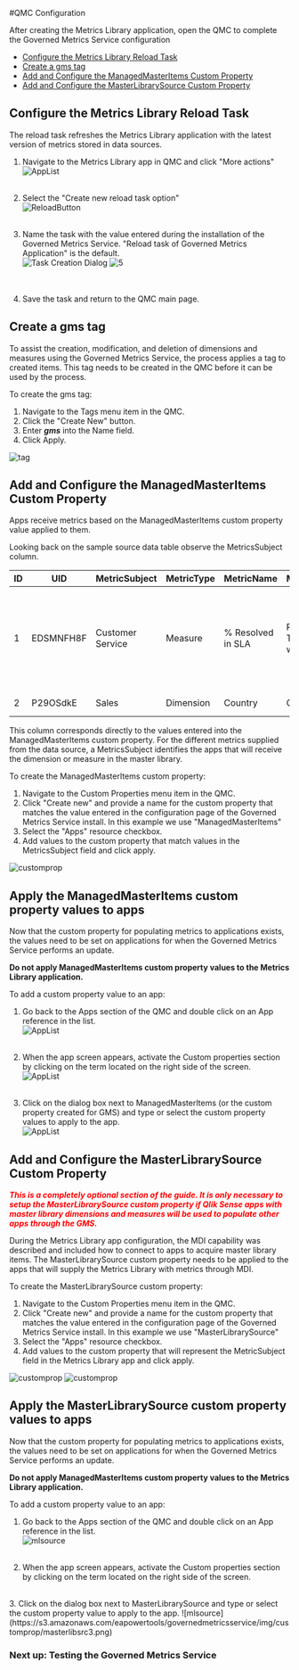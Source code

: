 #QMC Configuration
<a name="top"></a>

After creating the Metrics Library application, open the QMC to complete the Governed Metrics Service configuration

* [Configure the Metrics Library Reload Task](qmc.md#task)
* [Create a gms tag](qmc.md#tag)
* [Add and Configure the ManagedMasterItems Custom Property](qmc.md#managedmasteritems)
* [Add and Configure the MasterLibrarySource Custom Property](qmc.md#masterlibrarysource)


<a name="task"></a>
## Configure the Metrics Library Reload Task

The reload task refreshes the Metrics Library application with the latest version of metrics stored in data sources. 

  1. Navigate to the Metrics Library app in QMC and click "More actions"    
  ![AppList](https://s3.amazonaws.com/eapowertools/governedmetricsservice/img/reload/applist.png) 
<br><br>

  2. Select the "Create new reload task option"    
  ![ReloadButton](https://s3.amazonaws.com/eapowertools/governedmetricsservice/img/reload/reloadtaskbutton.png)
<br><br>

  3. Name the task with the value entered during the installation of the Governed Metrics Service. "Reload task of Governed Metrics Application" is the default.    
  ![Task Creation Dialog](https://s3.amazonaws.com/eapowertools/governedmetricsservice/img/reload/reload2.png)
  ![5](https://s3.amazonaws.com/eapowertools/governedmetricsservice/img/install/5a.png)    
<br><br>

  4. Save the task and return to the QMC main page.


<a name="tag"></a>
## Create a gms tag

To assist the creation, modification, and deletion of dimensions and measures using the Governed Metrics Service, the process applies a tag to created items.  This tag needs to be created in the QMC before it can be used by the process.

To create the gms tag:

  1. Navigate to the Tags menu item in the QMC.
  2. Click the "Create New" button.
  3. Enter ***gms*** into the Name field.
  4. Click Apply.

![tag](https://s3.amazonaws.com/eapowertools/governedmetricsservice/img/tag/tag.png)

<a name="managedmasteritems"></a>
## Add and Configure the ManagedMasterItems Custom Property

Apps receive metrics based on the ManagedMasterItems custom property value applied to them.

Looking back on the sample source data table observe the MetricsSubject column.  

| ID | UID | MetricSubject | MetricType | MetricName | MetricDescription | MetricFormula | MetricOwner | MetricTags | MetricGrouping |
| ------------- | ------------- | ---------- | ---------- | ----------------- | -------------- | ----------- | ---------- | ---------- | ---------- |
| 1 | EDSMNFH8F | Customer Service | Measure | % Resolved in SLA | Percentage of Tickets handled within SLA | Sum({< [Call Ctr Days to Resolve] = {'0', '1', '2', '3', '4', '5', '6'} > } [Call Ctr Call #])/sum([Call Ctr Call #]) | Linda Lee | Key KPI;Call | N |
| 2 | P29OSdkE | Sales | Dimension | Country | Customer Country | Customer Country | Chad Johnson | Customer | N |


This column corresponds directly to the values entered into the ManagedMasterItems custom property.  For the different metrics supplied from the data source, a MetricsSubject identifies the apps that will receive the dimension or measure in the master library.

To create the ManagedMasterItems custom property:

  1. Navigate to the Custom Properties menu item in the QMC.  
  2. Click "Create new" and provide a name for the custom property that matches the value entered in the configuration page of the Governed Metrics Service install. In this example we use "ManagedMasterItems"
  3. Select the "Apps" resource checkbox.
  4. Add values to the custom property that match values in the MetricsSubject field and click apply.

![customprop](https://s3.amazonaws.com/eapowertools/governedmetricsservice/img/customprop/customprop.png)

## Apply the ManagedMasterItems custom property values to apps


Now that the custom property for populating metrics to applications exists, the values need to be set on applications for when the Governed Metrics Service performs an update.

__Do not apply ManagedMasterItems custom property values to the Metrics Library application.__


To add a custom property value to an app:

1. Go back to the Apps section of the QMC and double click on an App reference in the list.  
![AppList](https://s3.amazonaws.com/eapowertools/governedmetricsservice/img/reload/applist.png)
<br><br>

2. When the app screen appears, activate the Custom properties section by clicking on the term located on the right side of the screen.    
![AppList](https://s3.amazonaws.com/eapowertools/governedmetricsservice/img/app/applyprop1.png)
<br><br>

3. Click on the dialog box next to ManagedMasterItems (or the custom property created for GMS) and type or select the custom property values to apply to the app.    
![AppList](https://s3.amazonaws.com/eapowertools/governedmetricsservice/img/app/applyprop2.png)

<a name="masterlibrarysource"></a>
## Add and Configure the MasterLibrarySource Custom Property

<strong style="color:red"><i>This is a completely optional section of the guide.  It is only necessary to setup the MasterLibrarySource custom property if Qlik Sense apps with master library dimensions and measures will be used to populate other apps through the GMS.</i></strong>

During the Metrics Library app configuration, the MDI capability was described and included how to connect to apps to acquire master library items.  The MasterLibrarySource custom property needs to be applied to the apps that will supply the Metrics Library with metrics through MDI.

To create the MasterLibrarySource custom property:

  1. Navigate to the Custom Properties menu item in the QMC.  
  2. Click "Create new" and provide a name for the custom property that matches the value entered in the configuration page of the Governed Metrics Service install. In this example we use "MasterLibrarySource"
  3. Select the "Apps" resource checkbox.
  4. Add values to the custom property that will represent the MetricSubject field in the Metrics Library app and click apply.

![customprop](https://s3.amazonaws.com/eapowertools/governedmetricsservice/img/customprop/masterlibsrc1.png)
![customprop](https://s3.amazonaws.com/eapowertools/governedmetricsservice/img/customprop/masterlibsrc2.png)

## Apply the MasterLibrarySource custom property values to apps

Now that the custom property for populating metrics to applications exists, the values need to be set on applications for when the Governed Metrics Service performs an update.

__Do not apply ManagedMasterItems custom property values to the Metrics Library application.__


To add a custom property value to an app:

1. Go back to the Apps section of the QMC and double click on an App reference in the list.  
![mlsource](https://s3.amazonaws.com/eapowertools/governedmetricsservice/img/reload/applist.png)
<br><br>

2. When the app screen appears, activate the Custom properties section by clicking on the term located on the right side of the screen.    
<br>
3. Click on the dialog box next to MasterLibrarySource and type or select the custom property value to apply to the app.    
![mlsource](https://s3.amazonaws.com/eapowertools/governedmetricsservice/img/customprop/masterlibsrc3.png)


<h3>Next up: Testing the Governed Metrics Service</h3>